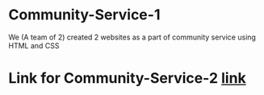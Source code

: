 # Community-Service-1
We (A team of 2) created 2 websites as a part of community service using HTML and CSS

# Link for Community-Service-2 [link](https://github.com/rushilpatel21/Community-Service-2)
